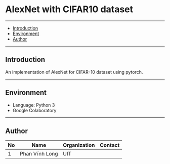 # AlexNet with CIFAR10 dataset
---
- [Introduction](#introduction)
- [Environment](#environment)
- [Author](#author)
---
## Introduction
An implementation of AlexNet for CIFAR-10 dataset using pytorch.

---
## Environment
- Language: Python 3
- Google Colaboratory

---
## Author
| No  | Name         | Organization | Contact       |
|-----|--------------|--------------|---------------|
|1|Phan Vĩnh Long|UIT||
